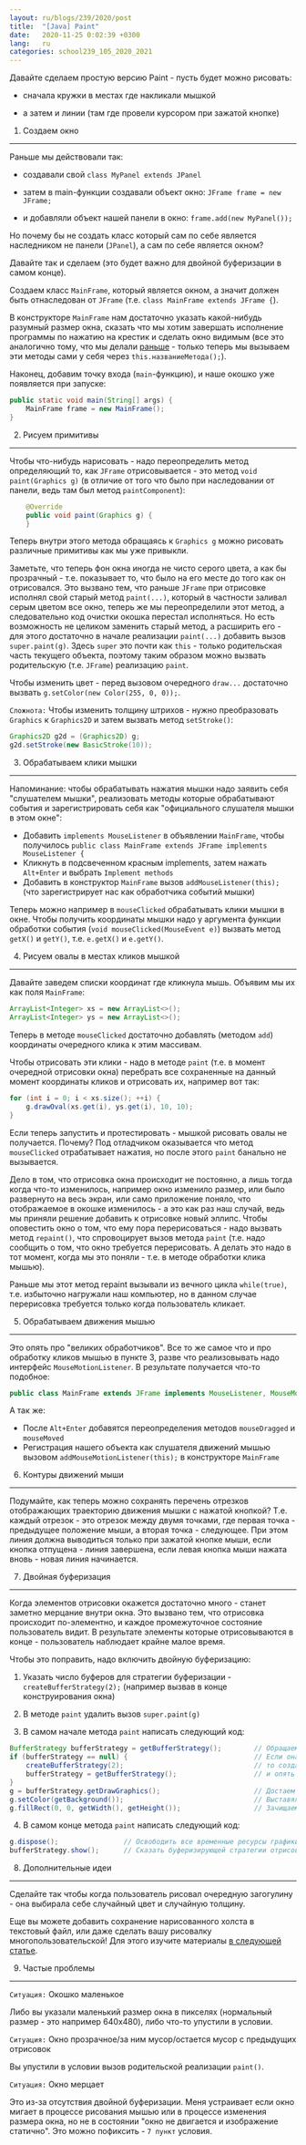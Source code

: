 ```yaml
---
layout: ru/blogs/239/2020/post
title:  "[Java] Paint"
date:   2020-11-25 0:02:39 +0300
lang:   ru
categories: school239_105_2020_2021
---
```


Давайте сделаем простую версию Paint - пусть будет можно рисовать:

 - сначала кружки в местах где накликали мышкой

 - а затем и линии (там где провели курсором при зажатой кнопке)

1) Создаем окно
---------------

Раньше мы действовали так:
 
 - создавали свой ```class MyPanel extends JPanel```
 
 - затем в main-функции создавали объект окно: ```JFrame frame = new JFrame;```
  
 - и добавляли объект нашей панели в окно: ```frame.add(new MyPanel());```
 
Но почему бы не создать класс который сам по себе является наследником не панели (```JPanel```), а сам по себе является окном?

Давайте так и сделаем (это будет важно для двойной буферизации в самом конце). 

Создаем класс ```MainFrame```, который является окном, а значит должен быть отнаследован от ```JFrame``` (т.е. ```class MainFrame extends JFrame {```).

В конструкторе ```MainFrame``` нам достаточно указать какой-нибудь разумный размер окна, сказать что мы хотим завершать исполнение программы по нажатию на крестик и сделать окно видимым (все это аналогично тому, что мы делали [раньше](/blogs/239/2020/school239_105_2020_2021/2020/11/10/images-and-mouse.html) - только теперь мы вызываем эти методы сами у себя через ```this.названиеМетода();```).

Наконец, добавим точку входа (```main```-функцию), и наше окошко уже появляется при запуске:

```java
public static void main(String[] args) {
    MainFrame frame = new MainFrame();
}
```

2) Рисуем примитивы
-------------------

Чтобы что-нибудь нарисовать - надо переопределить метод определяющий то, как ```JFrame``` отрисовывается - это метод ```void paint(Graphics g)``` (в отличие от того что было при наследовании от панели, ведь там был метод ```paintComponent```):

```java
    @Override
    public void paint(Graphics g) {
    }
```

Теперь внутри этого метода обращаясь к ```Graphics g``` можно рисовать различные примитивы как мы уже привыкли.

Заметьте, что теперь фон окна иногда не чисто серого цвета, а как бы прозрачный - т.е. показывает то, что было на его месте до того как он отрисовался. Это вызвано тем, что раньше ```JFrame``` при отрисовке исполнял свой старый метод ```paint(...)```, который в частности заливал серым цветом все окно, теперь же мы переопределили этот метод, а следовательно код очистки окошка перестал исполняться. Но есть возможность не целиком заменить старый метод, а расширить его - для этого достаточно в начале реализации ```paint(...)``` добавить вызов ```super.paint(g)```. Здесь ```super``` это почти как ```this``` - только родительская часть текущего объекта, поэтому таким образом можно вызвать родительскую (т.е. ```JFrame```) реализацию ```paint```.

Чтобы изменить цвет - перед вызовом очередного ```draw...``` достаточно вызвать ```g.setColor(new Color(255, 0, 0));```.

```Сложнота:``` Чтобы изменить толщину штрихов - нужно преобразовать ```Graphics``` к ```Graphics2D``` и затем вызвать метод ```setStroke()```:

```java
Graphics2D g2d = (Graphics2D) g;
g2d.setStroke(new BasicStroke(10));
```

3) Обрабатываем клики мышки
---------------------------

Напоминание: чтобы обрабатывать нажатия мышки надо заявить себя "слушателем мышки", реализовать методы которые обрабатывают события и зарегистрировать себя как "официального слушателя мышки в этом окне":

 - Добавить ```implements MouseListener``` в объявлении ```MainFrame```, чтобы получилось ```public class MainFrame extends JFrame implements MouseListener {```
 - Кликнуть в подсвеченном красным implements, затем нажать ```Alt+Enter``` и выбрать ```Implement methods```
 - Добавить в конструктор ```MainFrame``` вызов ```addMouseListener(this);``` (что зарегистрирует нас как обработчика событий мышки)

Теперь можно например в ```mouseClicked``` обрабатывать клики мышки в окне. Чтобы получить координаты мышки надо у аргумента функции обработки события (```void mouseClicked(MouseEvent e)```) вызвать метод ```getX()``` и ```getY()```, т.е. ```e.getX()``` и ```e.getY()```.
 
4) Рисуем овалы в местах кликов мышкой
--------------------------------------

Давайте заведем списки координат где кликнула мышь. Объявим мы их как поля ```MainFrame```:

```java
ArrayList<Integer> xs = new ArrayList<>();
ArrayList<Integer> ys = new ArrayList<>();
```

Теперь в методе ```mouseClicked``` достаточно добавлять (методом ```add```) координаты очередного клика к этим массивам.

Чтобы отрисовать эти клики - надо в методе ```paint``` (т.е. в момент очередной отрисовки окна) перебрать все сохраненные на данный момент координаты кликов и отрисовать их, например вот так:

```java
for (int i = 0; i < xs.size(); ++i) {
    g.drawOval(xs.get(i), ys.get(i), 10, 10);
}
```

Если теперь запустить и протестировать - мышкой рисовать овалы не получается. Почему? Под отладчиком оказывается что метод ```mouseClicked``` отрабатывает нажатия, но после этого ```paint``` банально не вызывается.

Дело в том, что отрисовка окна происходит не постоянно, а лишь тогда когда что-то изменилось, например окно изменило размер, или было развернуто на весь экран, или само приложение поняло, что отображаемое в окошке изменилось - а это как раз наш случай, ведь мы приняли решение добавить к отрисовке новый эллипс.
 Чтобы оповестить окно о том, что ему пора перерисоваться - надо вызвать метод ```repaint()```, что спровоцирует вызов метода ```paint``` (т.е. надо сообщить о том, что окно требуется перерисовать. А делать это надо в тот момент, когда мы это поняли - т.е. в методе обработки клика мышью).
 
Раньше мы этот метод repaint вызывали из вечного цикла ```while(true)```, т.е. избыточно нагружали наш компьютер, но в данном случае перерисовка требуется только когда пользователь кликает.

5) Обрабатываем движения мышью
------------------------------

Это опять про "великих обработчиков". Все то же самое что и про обработку кликов мышью в пункте 3, разве что реализовывать надо интерфейс ```MouseMotionListener```. В результате получается что-то подобное:

```java
public class MainFrame extends JFrame implements MouseListener, MouseMotionListener {
```

А так же:

 - После ```Alt+Enter``` добавятся переопределения методов ```mouseDragged``` и ```mouseMoved```
 - Регистрация нашего объекта как слушателя движений мышью вызовом ```addMouseMotionListener(this);``` в конструкторе ```MainFrame```
 
6) Контуры движений мыши
---------------------------------------------

Подумайте, как теперь можно сохранять перечень отрезков отображающих траекторию движения мышки с нажатой кнопкой? Т.е. каждый отрезок - это отрезок между двумя точками, где первая точка - предыдущее положение мыши, а вторая точка - следующее. При этом линия должна выводиться только при зажатой кнопке мыши, если кнопка отпущена - линия завершена, если левая кнопка мыши нажата вновь - новая линия начинается.

7) Двойная буферизация
-----------------------------------------------------

Когда элементов отрисовки окажется достаточно много - станет заметно мерцание внутри окна. Это вызвано тем, что отрисовка происходит по-элементно, и каждое промежуточное состояние пользователь видит. В результате элементы которые отрисовываются в конце - пользователь наблюдает крайне малое время.

Чтобы это поправить, надо включить двойную буферизацию:

1) Указать число буферов для стратегии буферизации - ```createBufferStrategy(2);``` (например вызвав в конце конструирования окна)

2) В методе ```paint``` удалить вызов ```super.paint(g)```

3) В самом начале метода ```paint``` написать следующий код:
 
```java
BufferStrategy bufferStrategy = getBufferStrategy();        // Обращаемся к стратегии буферизации
if (bufferStrategy == null) {                               // Если она еще не создана
    createBufferStrategy(2);                                // то создаем ее
    bufferStrategy = getBufferStrategy();                   // и опять обращаемся к уже наверняка созданной стратегии
}
g = bufferStrategy.getDrawGraphics();                       // Достаем текущую графику (текущий буфер)
g.setColor(getBackground());                                // Выставялем цвет в цвет фона
g.fillRect(0, 0, getWidth(), getHeight());                  // Зачищаем все окно фоновым цветом
```

4) В самом конце метода ```paint``` написать следующий код:

```java
g.dispose();                // Освободить все временные ресурсы графики (после этого в нее уже нельзя рисовать) 
bufferStrategy.show();      // Сказать буферизирующей стратегии отрисовать новый буфер (т.е. поменять показываемый и обновляемый буферы местами)
```

8) Дополнительные идеи
------------------

Сделайте так чтобы когда пользователь рисовал очередную загогулину - она выбирала себе случайный цвет и случайную толщину.

Еще вы можете добавить сохранение нарисованного холста в текстовый файл, или даже сделать вашу рисовалку многопользовательской! Для этого изучите материалы [в следующей статье](/blogs/239/2020/school239_105_2020_2021/2020/11/24/z-bonus-files-network.html).

9) Частые проблемы
------------------

```Ситуация:``` Окошко маленькое

Либо вы указали маленький размер окна в пикселях (нормальный размер - это например 640x480), либо что-то упустили в условии.

```Ситуация:``` Окно прозрачное/за ним мусор/остается мусор с предыдущих отрисовок

Вы упустили в условии вызов родительской реализации ```paint()```.

```Ситуация:``` Окно мерцает

Это из-за отсутствия двойной буферизации. Меня устраивает если окно мигает в процессе рисования мышью или в процессе изменения размера окна, но не в состоянии "окно не двигается и изображение статично".
Это можно пофиксить - ```7 пункт``` условия.
